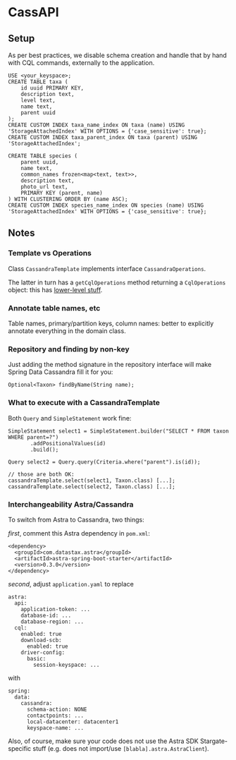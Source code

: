# CassAPI

## Setup

As per best practices, we disable schema creation and
handle that by hand with CQL commands, externally to the application.

```
USE <your_keyspace>;
CREATE TABLE taxa (
    id uuid PRIMARY KEY,
    description text,
    level text,
    name text,
    parent uuid
);
CREATE CUSTOM INDEX taxa_name_index ON taxa (name) USING 'StorageAttachedIndex' WITH OPTIONS = {'case_sensitive': true};
CREATE CUSTOM INDEX taxa_parent_index ON taxa (parent) USING 'StorageAttachedIndex';

CREATE TABLE species (
    parent uuid,
    name text,
    common_names frozen<map<text, text>>,
    description text,
    photo_url text,
    PRIMARY KEY (parent, name)
) WITH CLUSTERING ORDER BY (name ASC);
CREATE CUSTOM INDEX species_name_index ON species (name) USING 'StorageAttachedIndex' WITH OPTIONS = {'case_sensitive': true};
```

## Notes

### Template vs Operations

Class `CassandraTemplate` implements interface `CassandraOperations`.

The latter in turn has a `getCqlOperations` method returning a `CqlOperations` object:
this has [lower-level stuff](https://docs.spring.io/spring-data/cassandra/docs/current/api/org/springframework/data/cassandra/core/cql/CqlOperations.html).

### Annotate table names, etc

Table names, primary/partition keys, column names: better
to explicitly annotate everything in the domain class.

### Repository and finding by non-key

Just adding the method signature in the repository interface will make
Spring Data Cassandra fill it for you:

```
Optional<Taxon> findByName(String name);
```

### What to execute with a CassandraTemplate

Both `Query` and `SimpleStatement` work fine:

```
SimpleStatement select1 = SimpleStatement.builder("SELECT * FROM taxon WHERE parent=?")
       .addPositionalValues(id)
       .build();

Query select2 = Query.query(Criteria.where("parent").is(id));

// those are both OK:
cassandraTemplate.select(select1, Taxon.class) [...];
cassandraTemplate.select(select2, Taxon.class) [...];
```

### Interchangeability Astra/Cassandra

To switch from Astra to Cassandra, two things:

_first_, comment this Astra dependency in `pom.xml`:

```
<dependency>
  <groupId>com.datastax.astra</groupId>
  <artifactId>astra-spring-boot-starter</artifactId>
  <version>0.3.0</version>
</dependency>
```

_second_, adjust `application.yaml` to replace

```
astra:
  api:
    application-token: ...
    database-id: ...
    database-region: ...
  cql:
    enabled: true
    download-scb:
      enabled: true
    driver-config:
      basic:
        session-keyspace: ...
```

with

```
spring:
  data:
    cassandra:
      schema-action: NONE
      contactpoints: ...
      local-datacenter: datacenter1
      keyspace-name: ...
```

Also, of course, make sure your code does not use the Astra SDK
Stargate-specific stuff (e.g. does not import/use `[blabla].astra.AstraClient`).
